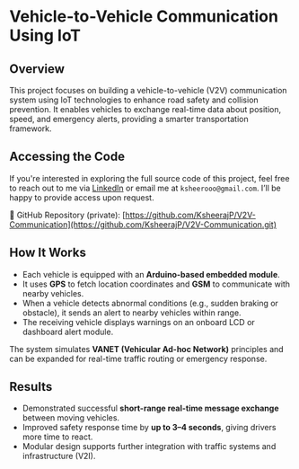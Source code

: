 # Vehicle-to-Vehicle Communication Using IoT

## Overview
This project focuses on building a vehicle-to-vehicle (V2V) communication system using IoT technologies to enhance road safety and collision prevention. It enables vehicles to exchange real-time data about position, speed, and emergency alerts, providing a smarter transportation framework.

## Accessing the Code
If you're interested in exploring the full source code of this project, feel free to reach out to me via [LinkedIn](https://www.linkedin.com/in/ksheerajprakash) or email me at `ksheerooo@gmail.com`. I’ll be happy to provide access upon request.

🔗 GitHub Repository (private): [https://github.com/KsheerajP/V2V-Communication](https://github.com/KsheerajP/V2V-Communication.git)

## How It Works
- Each vehicle is equipped with an **Arduino-based embedded module**.
- It uses **GPS** to fetch location coordinates and **GSM** to communicate with nearby vehicles.
- When a vehicle detects abnormal conditions (e.g., sudden braking or obstacle), it sends an alert to nearby vehicles within range.
- The receiving vehicle displays warnings on an onboard LCD or dashboard alert module.

The system simulates **VANET (Vehicular Ad-hoc Network)** principles and can be expanded for real-time traffic routing or emergency response.

## Results
- Demonstrated successful **short-range real-time message exchange** between moving vehicles.
- Improved safety response time by **up to 3–4 seconds**, giving drivers more time to react.
- Modular design supports further integration with traffic systems and infrastructure (V2I).

